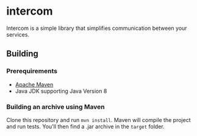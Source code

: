 # intercom

Intercom is a simple library that simplifies communication between your services.

## Building

### Prerequirements

- [Apache Maven](https://maven.apache.org/)
- Java JDK supporting Java Version 8

### Building an archive using Maven

Clone this repository and run `mvn install`. Maven will compile the project and run tests. You'll then find a .jar archive in the `target` folder.